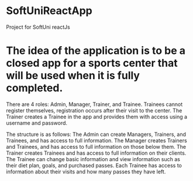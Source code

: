 # SoftUniReactApp
Project for SoftUni reactJs 

# The idea of the application is to be a closed app for a sports center that will be used when it is fully completed. 
There are 4 roles: Admin, Manager, Trainer, and Trainee. Trainees cannot register themselves, registration occurs after their visit to the center. 
The Trainer creates a Trainee in the app and provides them with access using a username and password.

The structure is as follows: The Admin can create Managers, Trainers, and Trainees, and has access to full information. 
The Manager creates Trainers and Trainees, and has access to full information on those below them. The Trainer creates 
Trainees and has access to full information on their clients. The Trainee can change basic information and view information such 
as their diet plan, goals, and purchased passes. Each Trainee has access to information about their visits and how many passes they have left.
